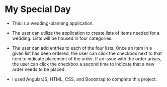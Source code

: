 # My Special Day

* This is a wedding-planning application.

* The user can utilize the application to create lists of items needed for a wedding. Lists will be housed in four categories.

* The user can add entries to each of the four lists. Once an item in a given list has been ordered, the user can click the checkbox next to that item to indicate placement of the order. If an issue with the order arises, the user can click the checkbox a second time to indicate that a new order needs to be placed.

* I used AngularJS, HTML, CSS, and Bootstrap to complete this project.
